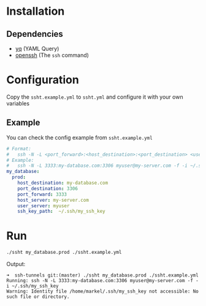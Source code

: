 # Installation
## Dependencies
- [yq](https://github.com/mikefarah/yq) (YAML Query)
- [openssh](https://www.openssh.com) (The `ssh` command)

# Configuration
Copy the `ssht.example.yml` to `ssht.yml` and configure it with your own variables

## Example
You can check the config example from `ssht.example.yml`
```yml
# Format:
#   ssh -N -L <port_forward>:<host_destination>:<port_destination> <user_server>@<host_server> -f -i <ssh_key_path>
# Example:
#   ssh -N -L 3333:my-database.com:3306 myuser@my-server.com -f -i ~/.ssh/my_ssh_key
my_database:
  prod:
    host_destination: my-database.com
    port_destination: 3306
    port_forward: 3333
    host_server: my-server.com
    user_server: myuser
    ssh_key_path:  ~/.ssh/my_ssh_key

```

# Run
```bash
./ssht my_database.prod ./ssht.example.yml
```
Output:
```ssh
➜  ssh-tunnels git:(master) ./ssht my_database.prod ./ssht.example.yml
Running: ssh -N -L 3333:my-database.com:3306 myuser@my-server.com -f -i ~/.ssh/my_ssh_key
Warning: Identity file /home/markel/.ssh/my_ssh_key not accessible: No such file or directory.
```
